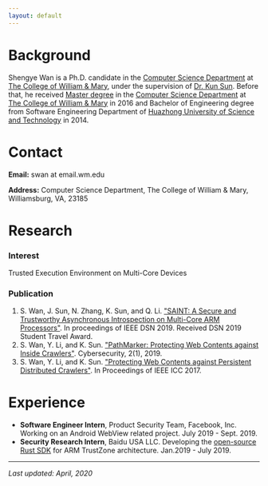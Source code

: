 ```yaml
---
layout: default
---
```


# Background
Shengye Wan is a Ph.D. candidate in the [Computer Science Department](http://www.wm.edu/as/computerscience/) at [The College of William & Mary](http://www.wm.edu/), under the supervision of [Dr. Kun Sun](http://csis.gmu.edu/ksun/). Before that, he received [Master degree][1] in the [Computer Science Department](http://www.wm.edu/as/computerscience/) at [The College of William & Mary](http://www.wm.edu/) in 2016 and Bachelor of Engineering degree from Software Engineering Department of [Huazhong University of Science and Technology](http://english.hust.edu.cn/) in 2014.

[1]: https://scholarworks.wm.edu/cgi/viewcontent.cgi?article=1039&context=etd "Master degree"

# Contact
**Email:** swan at email.wm.edu

**Address:** Computer Science Department, 
The College of William & Mary,  
Williamsburg, VA, 23185 

# Research
### Interest
Trusted Execution Environment on Multi-Core Devices


### Publication
1. S. Wan, J. Sun, N. Zhang, K. Sun, and Q. Li. ["SAINT: A Secure and Trustworthy Asynchronous Introspection on Multi-Core ARM Processors"](./assets/papers/SATIN-DSN2019.pdf). In proceedings of IEEE DSN 2019. Received DSN 2019 Student Travel Award.
2. S. Wan, Y. Li, and K. Sun. ["PathMarker: Protecting Web Contents against Inside Crawlers"](./assets/papers/PathMarker-Cybersecurity2019.pdf). Cybersecurity, 2(1), 2019.
3. S. Wan, Y. Li, and K. Sun. ["Protecting Web Contents against Persistent Distributed Crawlers"](https://ieeexplore.ieee.org/document/7996685). In Proceedings of IEEE ICC 2017.

# Experience
* **Software Engineer Intern**, Product Security Team, Facebook, Inc. Working on an Android WebView related project. July 2019 - Sept. 2019.
* **Security Research Intern**, Baidu USA LLC. Developing the [open-source Rust SDK](https://github.com/mesalock-linux/rust-optee-trustzone-sdk) for ARM TrustZone architecture. Jan.2019 - July 2019.

* * *

*Last updated: April, 2020*
